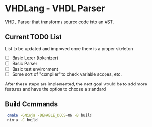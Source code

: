 # VHDLang - VHDL Parser

VHDL Parser that transforms source code into an AST.

## Current TODO List

List to be updated and improved once there is a proper skeleton

- [ ] Basic Lexer (tokenizer)
- [ ] Basic Parser
- [ ] Basic test environment
- [ ] Some sort of "compiler" to check variable scopes, etc.

After these steps are implemented, the next goal would be to add more features
and have the option to choose a standard


## Build Commands

```bash
 cmake -GNinja -DENABLE_DOCS=ON -B build
 ninja -C build
```
